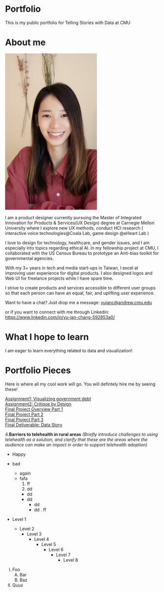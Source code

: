 # Portfolio
This is my public portfolio for Telling Stories with Data at CMU

# About me

<img src="profile.png" alt="drawing" width="300"/>


I am a product designer currently pursuing the Master of Integrated Innovation for Products & Services(UX Design) degree at Carnegie Mellon University where I explore new UX methods, conduct HCI research ( interactive voice technologies@Coala Lab, game design @eHeart Lab )

I love to design for technology, healthcare, and gender issues, and I am especially into topics regarding ethical AI. In my fellowship project at CMU, I collaborated with the US Census Bureau to prototype an Anti-bias toolkit for governmental agencies.

With my 3+ years in tech and media start-ups in Taiwan, I excel at improving user experience for digital products. I also designed logos and Web UI for freelance projects while I have spare time.

I strive to create products and services accessible to different user groups so that each person can have an equal, fair, and uplifting user experience. 

Want to have a chat? Just drop me a message: 
yujanc@andrew.cmu.edu

or if you want to connect with me through Linkedin:
https://www.linkedin.com/in/yu-jan-chang-592853a0/

# What I hope to learn
I am eager to learn everything related to data and visualization!

# Portfolio Pieces 
Here is where all my cool work will go. You will defintely hire me by seeing these!

[Assignment1: Visualizing government debt](dataviz2.md)
<br>
[Assignment2: Critique by Design](/dataviz3.md)
<br>
[Final Project Overview Part 1](/finalproject.md)
<br>
[Final Project Part 2](/finalproject2.md)
<br>
[Final Project Part 3](/finalproject3.md)
<br>
[Final Deliverable: Data Story](https://www.yujanchang.com/femaleuberdriver)

4.**Barriers to telehealth in rural areas** *(Briefly introduce challenges to using telehealth as a solution, and clarify that these are the areas where the audience can make an impact in order to support telehealth adoption)*



* Happy
* bad
    * again
    * fafa
      1. ff
      2. dd
        * dd
        * dd
            * dd 
            * dd
              . ff
            
* Level 1
  * Level 2
    * Level 3
      * Level 4
        * Level 5
          * Level 6
            * Level 7
              * Level 8
  
  
<ol type="I">
<li>Foo
<ol type="A">
<li>Bar</li>
<li>Baz</li>
</ol></li>
<li>Quux</li>
</ol>


            
              
          
        

      


